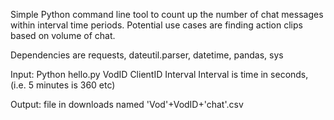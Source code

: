 Simple Python command line tool to count up the number of chat messages within interval time periods. 
Potential use cases are finding action clips based on volume of chat. 

Dependencies are requests, dateutil.parser, datetime, pandas, sys

Input: Python hello.py VodID ClientID Interval
Interval is time in seconds, (i.e. 5 minutes is 360 etc)

Output: file in downloads named 'Vod'+VodID+'chat'.csv
